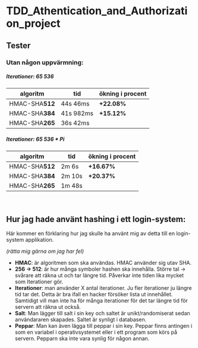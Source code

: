 # TDD_Athentication_and_Authorization_project
## Tester
### Utan någon uppvärmning:
##### Iterationer: 65 536
| algoritm | tid | ökning i procent |
| ------------- | ------------- | ------------- |
| HMAC-SHA**512** | 44s 46ms | **+22.08%** |
| HMAC-SHA**384** | 41s 982ms | **+15.12%** |
| HMAC-SHA**265** | 36s 42ms | |

##### Iterationer: 65 536 * Pi
| algoritm | tid | ökning i procent |
| ------------- | ------------- | ------------- |
| HMAC-SHA**512** | 2m 6s | **+16.67%** |
| HMAC-SHA**384** | 2m 10s | **+20.37%** |
| HMAC-SHA**265** | 1m 48s | |
  
&nbsp;&nbsp;
## Hur jag hade använt hashing i ett login-system:
Här kommer en förklaring hur jag skulle ha använt mig av detta till en login-system applikation.
  
*(rätta mig gärna om jag har fel)*

* **HMAC**: är algoritmen som ska användas. HMAC använder sig utav SHA.
* **256 -> 512**: är hur många symboler hashen ska innehålla. Större tal -> svårare att räkna ut och tar längre tid. Påverkar inte tiden lika mycket som Iterationer gör.
* **Iterationer**: man använder X antal iterationer. Ju fler iterationer ju längre tid tar det. Detta är bra ifall en hacker försöker lista ut innehållet. Samtidigt vill man inte ha för många iterationer för det tar längre tid för servern att räkna ut också.
* **Salt**: Man lägger till salt i sin key och saltet är unikt/randomiserat sedan användararen skapades. Saltet är synligt i databasen.
* **Peppar**: Man kan även lägga till peppar i sin key. Peppar finns antingen i som en variabel i operativsystemet eller i ett program som körs på servern. Pepparn ska inte vara synlig för någon annan.
  
  
